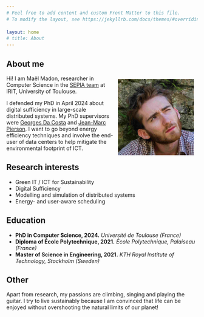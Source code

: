 ```yaml
---
# Feel free to add content and custom Front Matter to this file.
# To modify the layout, see https://jekyllrb.com/docs/themes/#overriding-theme-defaults

layout: home
# title: About
---
```


## About me 
<img style="float:right; margin:10px" width="200" src="src/img/wink_recadre_small_size.jpg">


Hi! I am Maël Madon, researcher in Computer Science in the [SEPIA team](https://www.irit.fr/departement/architecture-systemes-reseaux/equipe-sepia/) at IRIT, University of Toulouse.

I defended my PhD in April 2024 about digital sufficiency in large-scale distributed systems.
My PhD supervisors were [Georges Da Costa](https://www.irit.fr/~Georges.Da-Costa/) and [Jean-Marc Pierson](https://www.irit.fr/~Jean-Marc.Pierson/).
I want to go beyond energy efficiency techniques and involve the end-user of data centers to help mitigate the environmental footprint of ICT.

## Research interests

- Green IT / ICT for Sustainability
- Digital Sufficiency
- Modelling and simulation of distributed systems
- Energy- and user-aware scheduling

## Education
- **PhD in Computer Science, 2024.** 
*Université de Toulouse (France)*
- **Diploma of École Polytechnique, 2021.**
*École Polytechnique, Palaiseau (France)*
- **Master of Science in Engineering, 2021.**
*KTH Royal Institute of Technology, Stockholm (Sweden)*


## Other

Apart from research, my passions are climbing, singing and playing the guitar.
I try to live sustainably because I am convinced that life can be enjoyed without overshooting the natural limits of our planet! 